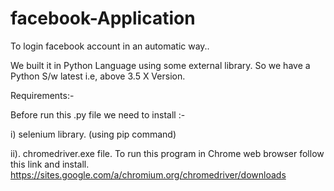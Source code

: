 # facebook-Application
To login facebook account in an automatic way..

We built it in Python Language using some external library. So we have a Python S/w latest i.e, above 3.5 X Version.

Requirements:-

Before run this .py file we need to install :- 

i) selenium library. (using pip command) 

ii). chromedriver.exe file. To run this program in Chrome web browser follow this link and install. https://sites.google.com/a/chromium.org/chromedriver/downloads

